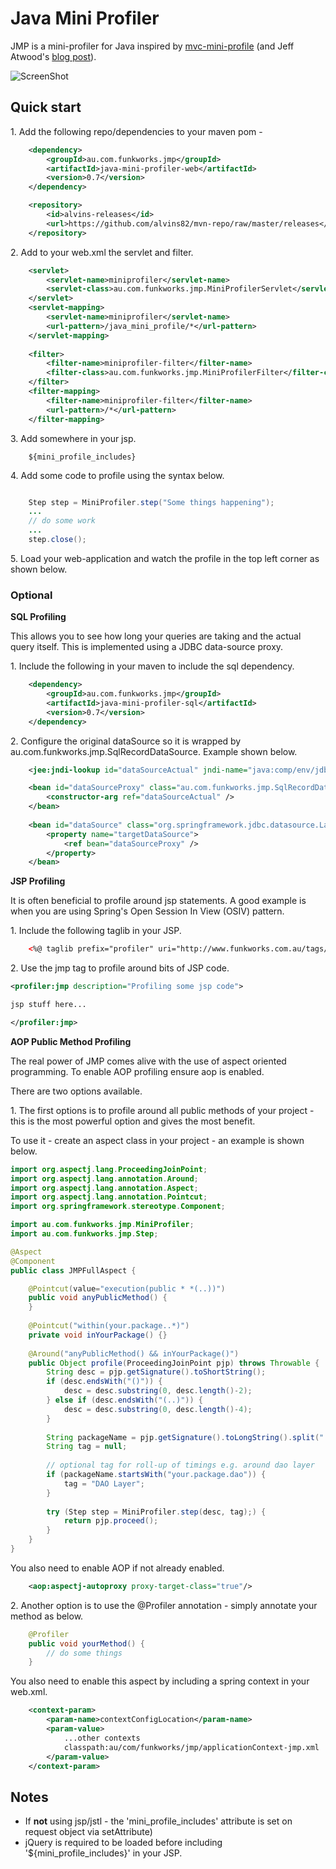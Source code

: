 # Java Mini Profiler

JMP is a mini-profiler for Java inspired by [mvc-mini-profile](http://miniprofiler.com/) (and Jeff Atwood's [blog post](http://www.codinghorror.com/blog/2011/06/performance-is-a-feature.html)\).

![ScreenShot](https://raw.github.com/alvins82/java-mini-profiler-core/master/screenshot1.png)

## Quick start

1\. Add the following repo/dependencies to your maven pom -

```xml
	<dependency>
		<groupId>au.com.funkworks.jmp</groupId>
		<artifactId>java-mini-profiler-web</artifactId>
		<version>0.7</version>
	</dependency>	

	<repository>
    	<id>alvins-releases</id>
    	<url>https://github.com/alvins82/mvn-repo/raw/master/releases</url>
	</repository>
```

2\. Add to your web.xml the servlet and filter.

```xml
	<servlet>
		<servlet-name>miniprofiler</servlet-name>
		<servlet-class>au.com.funkworks.jmp.MiniProfilerServlet</servlet-class>		
	</servlet>
	<servlet-mapping>
		<servlet-name>miniprofiler</servlet-name>
		<url-pattern>/java_mini_profile/*</url-pattern>
	</servlet-mapping>
	
	<filter>
		<filter-name>miniprofiler-filter</filter-name>		 
		<filter-class>au.com.funkworks.jmp.MiniProfilerFilter</filter-class>				
	</filter>
	<filter-mapping>
		<filter-name>miniprofiler-filter</filter-name>
		<url-pattern>/*</url-pattern>
	</filter-mapping>
```

3\. Add somewhere in your jsp. 

```
	${mini_profile_includes}
```

4\. Add some code to profile using the syntax below.

```java

	Step step = MiniProfiler.step("Some things happening");
	...	
	// do some work	
	...
	step.close();
```

5\. Load your web-application and watch the profile in the top left corner as shown below. 

### Optional

**SQL Profiling**

This allows you to see how long your queries are taking and the actual query itself. This is implemented using a JDBC data-source proxy.

1\. Include the following in your maven to include the sql dependency.

```xml
	<dependency>
		<groupId>au.com.funkworks.jmp</groupId>
		<artifactId>java-mini-profiler-sql</artifactId>
		<version>0.7</version>
	</dependency>	
```

2\. Configure the original dataSource so it is wrapped by au.com.funkworks.jmp.SqlRecordDataSource. Example shown below. 

```xml
	<jee:jndi-lookup id="dataSourceActual" jndi-name="java:comp/env/jdbc/dataSource" />

   	<bean id="dataSourceProxy" class="au.com.funkworks.jmp.SqlRecordDataSource">
    	<constructor-arg ref="dataSourceActual" />
  	</bean>
  	 
	<bean id="dataSource" class="org.springframework.jdbc.datasource.LazyConnectionDataSourceProxy">
        <property name="targetDataSource">
            <ref bean="dataSourceProxy" />
        </property>
    </bean>
```

**JSP Profiling**

It is often beneficial to profile around jsp statements. A good example is when you are using Spring's Open Session In View (OSIV) pattern.

1\. Include the following taglib in your JSP.

```xml
	<%@ taglib prefix="profiler" uri="http://www.funkworks.com.au/tags/jmp" %>
```

2\. Use the jmp tag to profile around bits of JSP code.

```xml
<profiler:jmp description="Profiling some jsp code">

jsp stuff here...

</profiler:jmp>
```

**AOP Public Method Profiling**

The real power of JMP comes alive with the use of aspect oriented programming. To enable AOP profiling ensure aop is enabled.

There are two options available.

1\. The first options is to profile around all public methods of your project - this is the most powerful option and gives the most benefit.

To use it - create an aspect class in your project - an example is shown below. 

```java
import org.aspectj.lang.ProceedingJoinPoint;
import org.aspectj.lang.annotation.Around;
import org.aspectj.lang.annotation.Aspect;
import org.aspectj.lang.annotation.Pointcut;
import org.springframework.stereotype.Component;

import au.com.funkworks.jmp.MiniProfiler;
import au.com.funkworks.jmp.Step;

@Aspect
@Component
public class JMPFullAspect {

	@Pointcut(value="execution(public * *(..))")
	public void anyPublicMethod() {
	}
	
	@Pointcut("within(your.package..*)")
    private void inYourPackage() {}
 
	@Around("anyPublicMethod() && inYourPackage()")
	public Object profile(ProceedingJoinPoint pjp) throws Throwable {
		String desc = pjp.getSignature().toShortString();
		if (desc.endsWith("()")) {
			desc = desc.substring(0, desc.length()-2);
		} else if (desc.endsWith("(..)")) {
			desc = desc.substring(0, desc.length()-4);
		}
		
		String packageName = pjp.getSignature().toLongString().split(" ")[2];
		String tag = null;
		
		// optional tag for roll-up of timings e.g. around dao layer
		if (packageName.startsWith("your.package.dao")) {
			tag = "DAO Layer";
		}
		
		try (Step step = MiniProfiler.step(desc, tag);) {			
			return pjp.proceed();
		}
	}
}
```

You also need to enable AOP if not already enabled.

```xml
	<aop:aspectj-autoproxy proxy-target-class="true"/>
```
 
2\. Another option is to use the @Profiler annotation - simply annotate your method as below.

```java
	@Profiler
	public void yourMethod() {
		// do some things
	}
```

You also need to enable this aspect by including a spring context in your web.xml.

```xml
	<context-param>
		<param-name>contextConfigLocation</param-name>
		<param-value>
			...other contexts
			classpath:au/com/funkworks/jmp/applicationContext-jmp.xml							
		</param-value>
	</context-param>
```

## Notes

- If **not** using jsp/jstl - the 'mini_profile_includes' attribute is set on request object via setAttribute)
- jQuery is required to be loaded before including '${mini_profile_includes}' in your JSP.